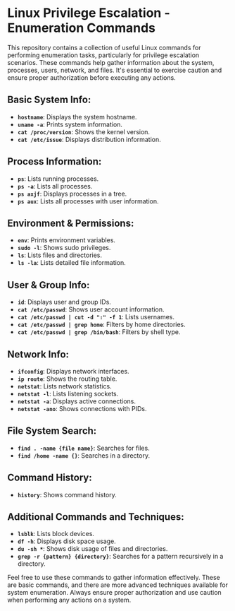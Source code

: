 # Linux Privilege Escalation - Enumeration Commands

This repository contains a collection of useful Linux commands for performing enumeration tasks, particularly for privilege escalation scenarios. These commands help gather information about the system, processes, users, network, and files. It's essential to exercise caution and ensure proper authorization before executing any actions.

## Basic System Info:

- **`hostname`**: Displays the system hostname.
- **`uname -a`**: Prints system information.
- **`cat /proc/version`**: Shows the kernel version.
- **`cat /etc/issue`**: Displays distribution information.

## Process Information:

- **`ps`**: Lists running processes.
- **`ps -a`**: Lists all processes.
- **`ps axjf`**: Displays processes in a tree.
- **`ps aux`**: Lists all processes with user information.

## Environment & Permissions:

- **`env`**: Prints environment variables.
- **`sudo -l`**: Shows sudo privileges.
- **`ls`**: Lists files and directories.
- **`ls -la`**: Lists detailed file information.

## User & Group Info:

- **`id`**: Displays user and group IDs.
- **`cat /etc/passwd`**: Shows user account information.
- **`cat /etc/passwd | cut -d ":" -f 1`**: Lists usernames.
- **`cat /etc/passwd | grep home`**: Filters by home directories.
- **`cat /etc/passwd | grep /bin/bash`**: Filters by shell type.

## Network Info:

- **`ifconfig`**: Displays network interfaces.
- **`ip route`**: Shows the routing table.
- **`netstat`**: Lists network statistics.
- **`netstat -l`**: Lists listening sockets.
- **`netstat -a`**: Displays active connections.
- **`netstat -ano`**: Shows connections with PIDs.

## File System Search:

- **`find . -name {file name}`**: Searches for files.
- **`find /home -name {}`**: Searches in a directory.

## Command History:

- **`history`**: Shows command history.

## Additional Commands and Techniques:

- **`lsblk`**: Lists block devices.
- **`df -h`**: Displays disk space usage.
- **`du -sh *`**: Shows disk usage of files and directories.
- **`grep -r {pattern} {directory}`**: Searches for a pattern recursively in a directory.

Feel free to use these commands to gather information effectively. These are basic commands, and there are more advanced techniques available for system enumeration.
Always ensure proper authorization and use caution when performing any actions on a system.
